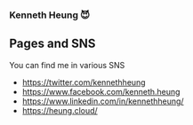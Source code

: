 ### Kenneth Heung 😈

## Pages and SNS

You can find me in various SNS
- https://twitter.com/kennethheung
- https://www.facebook.com/kenneth.heung
- https://www.linkedin.com/in/kennethheung/
- https://heung.cloud/

<!--
**heungheung/heungheung** is a ✨ _special_ ✨ repository because its `README.md` (this file) appears on your GitHub profile.

Here are some ideas to get you started:

- 🔭 I’m currently working on ...
- 🌱 I’m currently learning ...
- 👯 I’m looking to collaborate on ...
- 🤔 I’m looking for help with ...
- 💬 Ask me about ...
- 📫 How to reach me: ...
- 😄 Pronouns: ...
- ⚡ Fun fact: ...
-->
